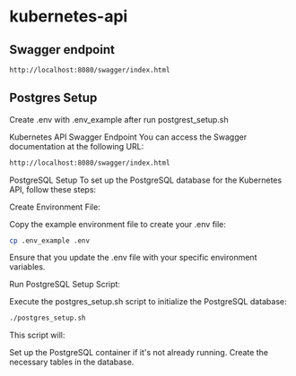 # kubernetes-api

## Swagger endpoint

```sh
http://localhost:8080/swagger/index.html
```

## Postgres Setup

Create .env with .env_example after run postgrest_setup.sh

Kubernetes API
Swagger Endpoint
You can access the Swagger documentation at the following URL:

```bash
http://localhost:8080/swagger/index.html
```

PostgreSQL Setup
To set up the PostgreSQL database for the Kubernetes API, follow these steps:

Create Environment File:

Copy the example environment file to create your .env file:

```sh
cp .env_example .env
```

Ensure that you update the .env file with your specific environment variables.

Run PostgreSQL Setup Script:

Execute the postgres_setup.sh script to initialize the PostgreSQL database:

```sh
./postgres_setup.sh
````

This script will:

Set up the PostgreSQL container if it's not already running.
Create the necessary tables in the database.
